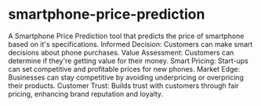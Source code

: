 # smartphone-price-prediction
A Smartphone Price Prediction tool that predicts the price of smartphone based on it's specifications.
Informed Decision: Customers can make smart decisions about phone purchases.
Value Assessment: Customers can determine if they're getting value for their money.
Smart Pricing: Start-ups can set competitive and profitable prices for new phones.
Market Edge: Businesses can stay competitive by avoiding underpricing or overpricing their products.
Customer Trust: Builds trust with customers through fair pricing, enhancing brand reputation and loyalty.
